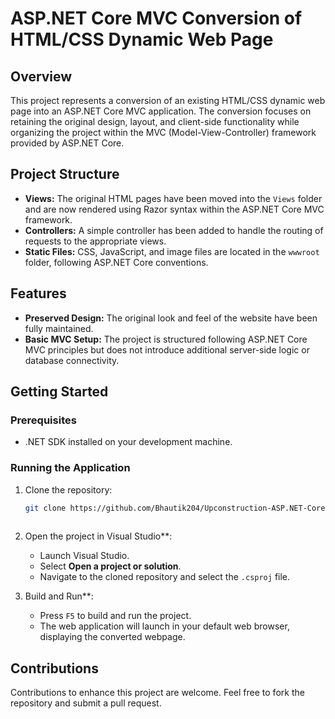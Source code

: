 # ASP.NET Core MVC Conversion of HTML/CSS Dynamic Web Page

## Overview
This project represents a conversion of an existing HTML/CSS dynamic web page into an ASP.NET Core MVC application. The conversion focuses on retaining the original design, layout, and client-side functionality while organizing the project within the MVC (Model-View-Controller) framework provided by ASP.NET Core.

## Project Structure
- **Views:** The original HTML pages have been moved into the `Views` folder and are now rendered using Razor syntax within the ASP.NET Core MVC framework.
- **Controllers:** A simple controller has been added to handle the routing of requests to the appropriate views.
- **Static Files:** CSS, JavaScript, and image files are located in the `wwwroot` folder, following ASP.NET Core conventions.

## Features
- **Preserved Design:** The original look and feel of the website have been fully maintained.
- **Basic MVC Setup:** The project is structured following ASP.NET Core MVC principles but does not introduce additional server-side logic or database connectivity.

## Getting Started
### Prerequisites
- .NET SDK installed on your development machine.

### Running the Application
1. Clone the repository:
   ```bash
   git clone https://github.com/Bhautik204/Upconstruction-ASP.NET-Core-Dynamic-Web-Page-Conversion
  
2. Open the project in Visual Studio**:
   - Launch Visual Studio.
   - Select **Open a project or solution**.
   - Navigate to the cloned repository and select the `.csproj` file.

3. Build and Run**:
   - Press `F5` to build and run the project.
   - The web application will launch in your default web browser, displaying the converted webpage.

## Contributions
Contributions to enhance this project are welcome. Feel free to fork the repository and submit a pull request.
